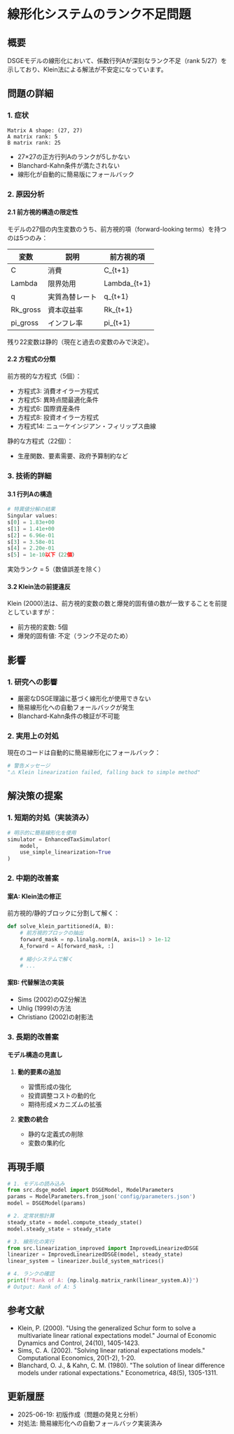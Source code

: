 # 線形化システムのランク不足問題

## 概要

DSGEモデルの線形化において、係数行列Aが深刻なランク不足（rank 5/27）を示しており、Klein法による解法が不安定になっています。

## 問題の詳細

### 1. 症状

```
Matrix A shape: (27, 27)
A matrix rank: 5
B matrix rank: 25
```

- 27×27の正方行列Aのランクが5しかない
- Blanchard-Kahn条件が満たされない
- 線形化が自動的に簡易版にフォールバック

### 2. 原因分析

#### 2.1 前方視的構造の限定性

モデルの27個の内生変数のうち、前方視的項（forward-looking terms）を持つのは5つのみ：

| 変数 | 説明 | 前方視的項 |
|------|------|------------|
| C | 消費 | C_{t+1} |
| Lambda | 限界効用 | Lambda_{t+1} |
| q | 実質為替レート | q_{t+1} |
| Rk_gross | 資本収益率 | Rk_{t+1} |
| pi_gross | インフレ率 | pi_{t+1} |

残り22変数は静的（現在と過去の変数のみで決定）。

#### 2.2 方程式の分類

前方視的な方程式（5個）：
- 方程式3: 消費オイラー方程式
- 方程式5: 異時点間最適化条件
- 方程式6: 国際資産条件
- 方程式8: 投資オイラー方程式
- 方程式14: ニューケインジアン・フィリップス曲線

静的な方程式（22個）：
- 生産関数、要素需要、政府予算制約など

### 3. 技術的詳細

#### 3.1 行列Aの構造

```python
# 特異値分解の結果
Singular values:
s[0] = 1.83e+00
s[1] = 1.41e+00
s[2] = 6.96e-01
s[3] = 3.58e-01
s[4] = 2.20e-01
s[5] = 1e-10以下（22個）
```

実効ランク = 5（数値誤差を除く）

#### 3.2 Klein法の前提違反

Klein (2000)法は、前方視的変数の数と爆発的固有値の数が一致することを前提としていますが：

- 前方視的変数: 5個
- 爆発的固有値: 不定（ランク不足のため）

## 影響

### 1. 研究への影響

- 厳密なDSGE理論に基づく線形化が使用できない
- 簡易線形化への自動フォールバックが発生
- Blanchard-Kahn条件の検証が不可能

### 2. 実用上の対処

現在のコードは自動的に簡易線形化にフォールバック：

```python
# 警告メッセージ
"⚠️ Klein linearization failed, falling back to simple method"
```

## 解決策の提案

### 1. 短期的対処（実装済み）

```python
# 明示的に簡易線形化を使用
simulator = EnhancedTaxSimulator(
    model,
    use_simple_linearization=True
)
```

### 2. 中期的改善案

#### 案A: Klein法の修正

前方視的/静的ブロックに分割して解く：

```python
def solve_klein_partitioned(A, B):
    # 前方視的ブロックの抽出
    forward_mask = np.linalg.norm(A, axis=1) > 1e-12
    A_forward = A[forward_mask, :]
    
    # 縮小システムで解く
    # ...
```

#### 案B: 代替解法の実装

- Sims (2002)のQZ分解法
- Uhlig (1999)の方法
- Christiano (2002)の射影法

### 3. 長期的改善案

#### モデル構造の見直し

1. **動的要素の追加**
   - 習慣形成の強化
   - 投資調整コストの動的化
   - 期待形成メカニズムの拡張

2. **変数の統合**
   - 静的な定義式の削除
   - 変数の集約化

## 再現手順

```python
# 1. モデルの読み込み
from src.dsge_model import DSGEModel, ModelParameters
params = ModelParameters.from_json('config/parameters.json')
model = DSGEModel(params)

# 2. 定常状態計算
steady_state = model.compute_steady_state()
model.steady_state = steady_state

# 3. 線形化の実行
from src.linearization_improved import ImprovedLinearizedDSGE
linearizer = ImprovedLinearizedDSGE(model, steady_state)
linear_system = linearizer.build_system_matrices()

# 4. ランクの確認
print(f"Rank of A: {np.linalg.matrix_rank(linear_system.A)}")
# Output: Rank of A: 5
```

## 参考文献

- Klein, P. (2000). "Using the generalized Schur form to solve a multivariate linear rational expectations model." Journal of Economic Dynamics and Control, 24(10), 1405-1423.
- Sims, C. A. (2002). "Solving linear rational expectations models." Computational Economics, 20(1-2), 1-20.
- Blanchard, O. J., & Kahn, C. M. (1980). "The solution of linear difference models under rational expectations." Econometrica, 48(5), 1305-1311.

## 更新履歴

- 2025-06-19: 初版作成（問題の発見と分析）
- 対処法: 簡易線形化への自動フォールバック実装済み